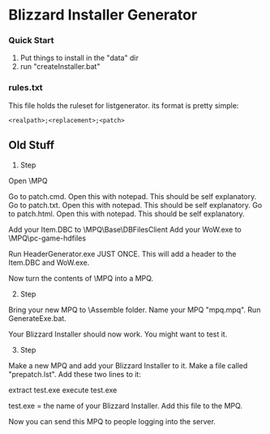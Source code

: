# Blizzard Installer Generator

### Quick Start

1. Put things to install in the "data" dir
2. run "createInstaller.bat"

### rules.txt

This file holds the ruleset for listgenerator. its format is pretty simple:
```
<realpath>;<replacement>;<patch>
```

## Old Stuff

1. Step

Open \MPQ

Go to patch.cmd. Open this with notepad. This should be self explanatory.
Go to patch.txt. Open this with notepad. This should be self explanatory.
Go to patch.html. Open this with notepad. This should be self explanatory.

Add your Item.DBC to \MPQ\Base\DBFilesClient
Add your WoW.exe to \MPQ\pc-game-hdfiles

Run HeaderGenerator.exe JUST ONCE. This will add a header to the Item.DBC and WoW.exe.

Now turn the contents of \MPQ into a MPQ.

2. Step

Bring your new MPQ to \Assemble folder.
Name your MPQ "mpq.mpq".
Run GenerateExe.bat.

Your Blizzard Installer should now work. You might want to test it.

3. Step

Make a new MPQ and add your Blizzard Installer to it.
Make a file called "prepatch.lst". Add these two lines to it:

extract test.exe
execute test.exe

test.exe = the name of your Blizzard Installer. Add this file to the MPQ.

Now you can send this MPQ to people logging into the server.
